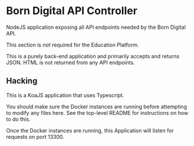 # Born Digital API Controller

NodeJS application exposing all API endpoints needed by the Born Digital API.

This section is _not_ required for the Education Platform.

This is a purely back-end application and primarily accepts and returns JSON. HTML is not returned from any API endpoints.

## Hacking

This is a KoaJS application that uses Typescript.

You should make sure the Docker instances are running before attempting to modify any files here. See the top-level README for instructions on how to do this.

Once the Docker instances are running, this Application will listen for requests on port 13300.
